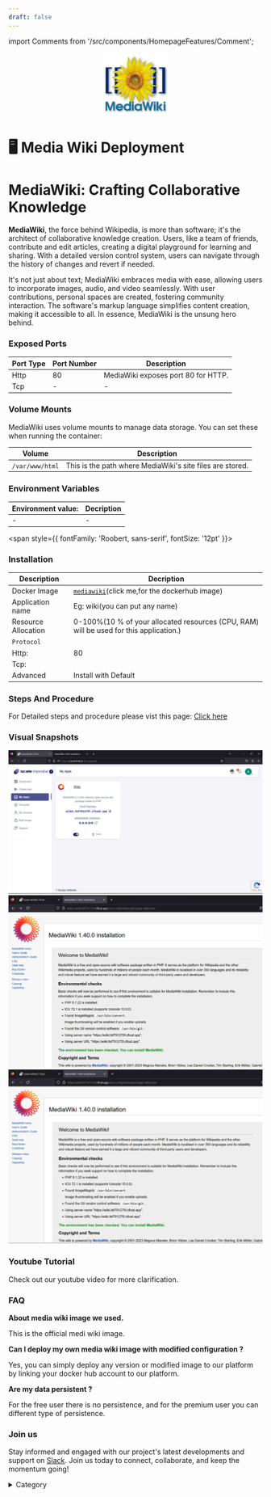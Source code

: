 ```yaml
---
draft: false
---
```

import Comments from '/src/components/HomepageFeatures/Comment';

<p align="center">
  <img src="/img/vvvc.png" alt="Alt Text" width="25%"/>
</p>
<span style={{ fontFamily: 'Roobert, sans-serif', fontSize: '12pt' }}>

# 🖥 Media Wiki Deployment

# MediaWiki: Crafting Collaborative Knowledge

**MediaWiki**, the force behind Wikipedia, is more than software; it's the architect of collaborative knowledge creation. Users, like a team of friends, contribute and edit articles, creating a digital playground for learning and sharing. With a detailed version control system, users can navigate through the history of changes and revert if needed.

It's not just about text; MediaWiki embraces media with ease, allowing users to incorporate images, audio, and video seamlessly. With user contributions, personal spaces are created, fostering community interaction. The software's markup language simplifies content creation, making it accessible to all. In essence, MediaWiki is the unsung hero behind.

### Exposed Ports

| Port Type | Port Number | Description                        |
| --------- | ----------- | ---------------------------------- |
| Http      | 80          | MediaWiki exposes port 80 for HTTP. |
| Tcp       | -           | -             |

### Volume Mounts

MediaWiki uses volume mounts to manage data storage. You can set these when running the container:

| Volume                                       | Description                                      |
| -------------------------------------------- | ------------------------------------------------ |
| `/var/www/html`                              | This is the path where MediaWiki's site files are stored. |

### Environment Variables


|   **Environment value:**          | Decription                                                                                                               | 
| --------------------- | ------                                                                                                                   | 
|-       |  -                              |
</span>


<span style={{ fontFamily: 'Roobert, sans-serif', fontSize: '12pt' }}>

### Installation


|  Description          | Decription                                                                                                               | 
| --------------------- | ------                                                                                                                   | 
| Docker Image          |  [`mediawiki`](https://hub.docker.com/\_/mediawiki)(click me,for the dockerhub image)                                  |
| Application name      |  Eg: wiki(you can put any name)                                                                                        | 
| Resource Allocation   |  0-100%(10 % of your allocated resources (CPU, RAM) will be used for this application.)                                  | 
| `Protocol`            |                                                                                                                          | 
|  Http:                |  80                                                                                                                   |
|  Tcp:                 |                                                                                                                          | 
|    Advanced           |    Install with Default                                                                                                  |


### Steps And Procedure

For Detailed steps and procedure please vist this page: [Click here](https://techscaleinfinite.github.io/introduction/cloud-float/Steps%20and%20procedure)




### Visual Snapshots

![Alt Text](/img/dd222.jpg)
![Alt Text](/img/aa2.jpg)
![Alt Text](/img/dd244.jpg)


### Youtube Tutorial&#x20;

Check out our youtube video for more clarification.



### FAQ

**About media wiki image we used.**

This is the official medi wiki image.

**Can I deploy my own media wiki image with modified configuration ?**

Yes, you can simply deploy any version or modified image to our platform by linking your docker hub account to our platform.

**Are my data persistent ?**

For the free user there is no persistence, and for the premium user you can different type of persistence.

### Join us

Stay informed and engaged with our project's latest developments and support on [Slack](https://app.slack.com/client/T04QS32JX6E/C04QKEWE146). Join us today to connect, collaborate, and keep the momentum going!&#x20;

<details>

<summary>Category</summary>

Kubernetes, cloud computing, DevOps, cloud services, hosting platform, container orchestration, cloud infrastructure, cloud deployment, cloud management, cloud technology, cloud solutions, media wiki&#x20;

</details>

</span>

<Comments />